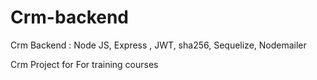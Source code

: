 # Crm-backend
Crm Backend : Node JS, Express , JWT, sha256, Sequelize, Nodemailer

  Crm Project for For training courses
